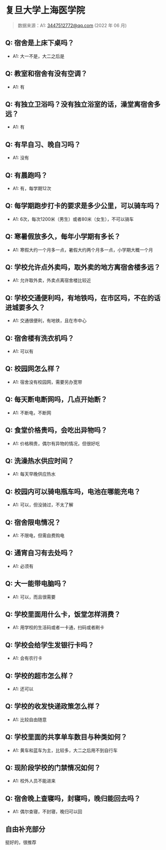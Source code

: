 # 复旦大学上海医学院

> 数据来源：A1: 3447512772@qq.com (2022 年 06 月)

## Q: 宿舍是上床下桌吗？

- A1: 大一不是，大二之后是

## Q: 教室和宿舍有没有空调？

- A1: 有

## Q: 有独立卫浴吗？没有独立浴室的话，澡堂离宿舍多远？

- A1: 有

## Q: 有早自习、晚自习吗？

- A1: 没有

## Q: 有晨跑吗？

- A1: 有，每学期12次

## Q: 每学期跑步打卡的要求是多少公里，可以骑车吗？

- A1: 6次，每次1200米（男生）或者80米（女生），不可以骑车

## Q: 寒暑假放多久，每年小学期有多长？

- A1: 寒假大约一个月多一点，暑假大约两个月多一点，小学期大概一个月

## Q: 学校允许点外卖吗，取外卖的地方离宿舍楼多远？

- A1: 允许取外卖，外卖点离宿舍楼比较近

## Q: 学校交通便利吗，有地铁吗，在市区吗，不在的话进城要多久？

- A1: 交通很便利，有地铁，且在市中心

## Q: 宿舍楼有洗衣机吗？

- A1: 可以有

## Q: 校园网怎么样？

- A1: 宿舍没有校园网，需要另办宽带

## Q: 每天断电断网吗，几点开始断？

- A1: 不断电，不断网

## Q: 食堂价格贵吗，会吃出异物吗？

- A1: 价格稍贵，偶尔有异物的情况，但很好吃

## Q: 洗澡热水供应时间？

- A1: 每天早晚供应热水

## Q: 校园内可以骑电瓶车吗，电池在哪能充电？

- A1: 可以，但没骑过，不太了解

## Q: 宿舍限电情况？

- A1: 不限电，但需自费购电

## Q: 通宵自习有去处吗？

- A1: 必须有

## Q: 大一能带电脑吗？

- A1: 可以，而且很需要

## Q: 学校里面用什么卡，饭堂怎样消费？

- A1: 用学校的生活码或者一卡通，扫码或者刷卡

## Q: 学校会给学生发银行卡吗？

- A1: 会有农行卡

## Q: 学校的超市怎么样？

- A1: 还可以

## Q: 学校的收发快递政策怎么样？

- A1: 比较自由随意

## Q: 学校里面的共享单车数目与种类如何？

- A1: 黄车和蓝车为主，比较多，大二之后用不到自行车

## Q: 现阶段学校的门禁情况如何？

- A1: 校外人员不能进来

## Q: 宿舍晚上查寝吗，封寝吗，晚归能回去吗？

- A1: 偶尔查寝，不封寝，晚归可以回

## 自由补充部分

挺好的，很推荐